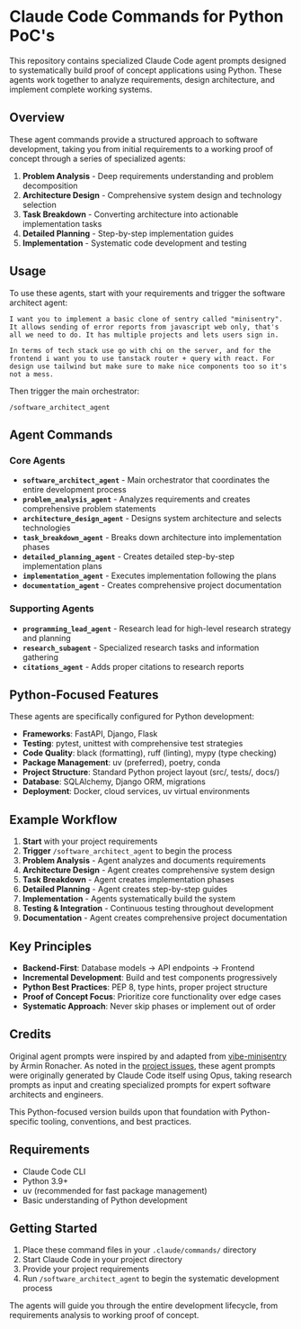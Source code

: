 # Claude Code Commands for Python PoC's

This repository contains specialized Claude Code agent prompts designed to systematically build proof of concept applications using Python. These agents work together to analyze requirements, design architecture, and implement complete working systems.

## Overview

These agent commands provide a structured approach to software development, taking you from initial requirements to a working proof of concept through a series of specialized agents:

1. **Problem Analysis** - Deep requirements understanding and problem decomposition
2. **Architecture Design** - Comprehensive system design and technology selection
3. **Task Breakdown** - Converting architecture into actionable implementation tasks
4. **Detailed Planning** - Step-by-step implementation guides
5. **Implementation** - Systematic code development and testing

## Usage

To use these agents, start with your requirements and trigger the software architect agent:

```
I want you to implement a basic clone of sentry called "minisentry". It allows sending of error reports from javascript web only, that's all we need to do. It has multiple projects and lets users sign in.

In terms of tech stack use go with chi on the server, and for the frontend i want you to use tanstack router + query with react. For design use tailwind but make sure to make nice components too so it's not a mess.
```

Then trigger the main orchestrator:

```
/software_architect_agent
```

## Agent Commands

### Core Agents

- **`software_architect_agent`** - Main orchestrator that coordinates the entire development process
- **`problem_analysis_agent`** - Analyzes requirements and creates comprehensive problem statements
- **`architecture_design_agent`** - Designs system architecture and selects technologies
- **`task_breakdown_agent`** - Breaks down architecture into implementation phases
- **`detailed_planning_agent`** - Creates detailed step-by-step implementation plans
- **`implementation_agent`** - Executes implementation following the plans
- **`documentation_agent`** - Creates comprehensive project documentation

### Supporting Agents

- **`programming_lead_agent`** - Research lead for high-level research strategy and planning
- **`research_subagent`** - Specialized research tasks and information gathering
- **`citations_agent`** - Adds proper citations to research reports

## Python-Focused Features

These agents are specifically configured for Python development:

- **Frameworks**: FastAPI, Django, Flask
- **Testing**: pytest, unittest with comprehensive test strategies
- **Code Quality**: black (formatting), ruff (linting), mypy (type checking)
- **Package Management**: uv (preferred), poetry, conda
- **Project Structure**: Standard Python project layout (src/, tests/, docs/)
- **Database**: SQLAlchemy, Django ORM, migrations
- **Deployment**: Docker, cloud services, uv virtual environments

## Example Workflow

1. **Start** with your project requirements
2. **Trigger** `/software_architect_agent` to begin the process
3. **Problem Analysis** - Agent analyzes and documents requirements
4. **Architecture Design** - Agent creates comprehensive system design
5. **Task Breakdown** - Agent creates implementation phases
6. **Detailed Planning** - Agent creates step-by-step guides
7. **Implementation** - Agents systematically build the system
8. **Testing & Integration** - Continuous testing throughout development
9. **Documentation** - Agent creates comprehensive project documentation

## Key Principles

- **Backend-First**: Database models → API endpoints → Frontend
- **Incremental Development**: Build and test components progressively
- **Python Best Practices**: PEP 8, type hints, proper project structure
- **Proof of Concept Focus**: Prioritize core functionality over edge cases
- **Systematic Approach**: Never skip phases or implement out of order

## Credits

Original agent prompts were inspired by and adapted from [vibe-minisentry](https://github.com/mitsuhiko/vibe-minisentry) by Armin Ronacher. As noted in the [project issues](https://github.com/mitsuhiko/vibe-minisentry/issues/1), these agent prompts were originally generated by Claude Code itself using Opus, taking research prompts as input and creating specialized prompts for expert software architects and engineers.

This Python-focused version builds upon that foundation with Python-specific tooling, conventions, and best practices.

## Requirements

- Claude Code CLI
- Python 3.9+
- uv (recommended for fast package management)
- Basic understanding of Python development

## Getting Started

1. Place these command files in your `.claude/commands/` directory
2. Start Claude Code in your project directory
3. Provide your project requirements
4. Run `/software_architect_agent` to begin the systematic development process

The agents will guide you through the entire development lifecycle, from requirements analysis to working proof of concept.

